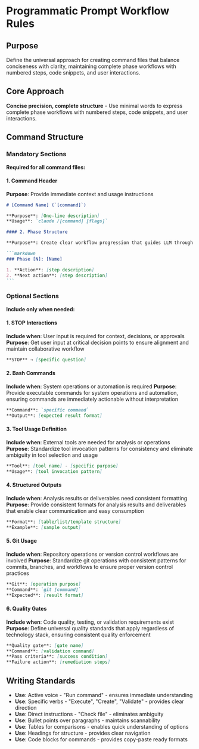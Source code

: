 # Programmatic Prompt Workflow Rules

## Purpose

Define the universal approach for creating command files that balance conciseness with clarity, maintaining complete phase workflows with numbered steps, code snippets, and user interactions.

## Core Approach

**Concise precision, complete structure** - Use minimal words to express complete phase workflows with numbered steps, code snippets, and user interactions.

## Command Structure

### Mandatory Sections

**Required for all command files:**

#### 1. Command Header

**Purpose**: Provide immediate context and usage instructions

````markdown
# [Command Name] (`[command]`)

**Purpose**: [One-line description]
**Usage**: `claude /[command] [flags]`

#### 2. Phase Structure

**Purpose**: Create clear workflow progression that guides LLM through logical steps while maintaining user visibility and control

```markdown
### Phase [N]: [Name]

1. **Action**: [step description]
2. **Next action**: [step description]
```
````

### Optional Sections

**Include only when needed:**

#### 1. STOP Interactions

**Include when**: User input is required for context, decisions, or approvals
**Purpose**: Get user input at critical decision points to ensure alignment and maintain collaborative workflow

```markdown
**STOP** → [specific question]
```

#### 2. Bash Commands

**Include when**: System operations or automation is required
**Purpose**: Provide executable commands for system operations and automation, ensuring commands are immediately actionable without interpretation

```markdown
**Command**: `specific command`
**Output**: [expected result format]
```

#### 3. Tool Usage Definition

**Include when**: External tools are needed for analysis or operations
**Purpose**: Standardize tool invocation patterns for consistency and eliminate ambiguity in tool selection and usage

```markdown
**Tool**: [tool name] - [specific purpose]
**Usage**: [tool invocation pattern]
```

#### 4. Structured Outputs

**Include when**: Analysis results or deliverables need consistent formatting
**Purpose**: Provide consistent formats for analysis results and deliverables that enable clear communication and easy consumption

```markdown
**Format**: [table/list/template structure]
**Example**: [sample output]
```

#### 5. Git Usage

**Include when**: Repository operations or version control workflows are involved
**Purpose**: Standardize git operations with consistent patterns for commits, branches, and workflows to ensure proper version control practices

```markdown
**Git**: [operation purpose]
**Command**: `git [command]`
**Expected**: [result format]
```

#### 6. Quality Gates

**Include when**: Code quality, testing, or validation requirements exist
**Purpose**: Define universal quality standards that apply regardless of technology stack, ensuring consistent quality enforcement

```markdown
**Quality gate**: [gate name]
**Command**: [validation command]
**Pass criteria**: [success condition]
**Failure action**: [remediation steps]
```

## Writing Standards

- **Use**: Active voice - "Run command" - ensures immediate understanding
- **Use**: Specific verbs - "Execute", "Create", "Validate" - provides clear direction
- **Use**: Direct instructions - "Check file" - eliminates ambiguity
- **Use**: Bullet points over paragraphs - maintains scannability
- **Use**: Tables for comparisons - enables quick understanding of options
- **Use**: Headings for structure - provides clear navigation
- **Use**: Code blocks for commands - provides copy-paste ready formats
